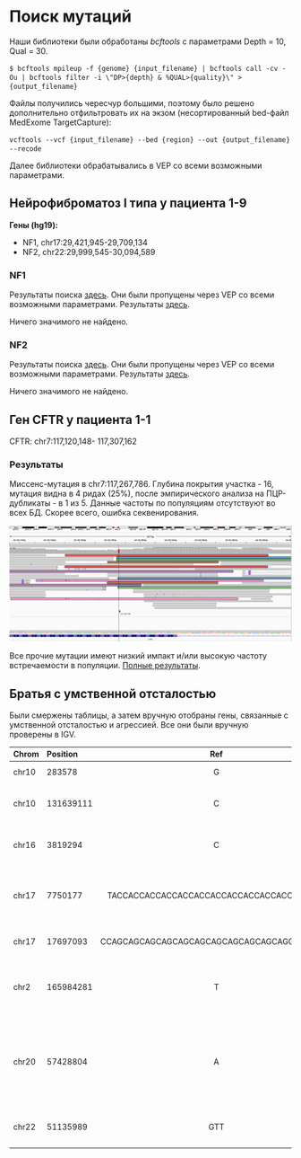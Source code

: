 # Поиск мутаций

Наши библиотеки были обработаны *bcftools* с параметрами Depth = 10, Qual = 30.

```
$ bcftools mpileup -f {genome} {input_filename} | bcftools call -cv -Ou | bcftools filter -i \"DP>{depth} & %QUAL>{quality}\" > {output_filename}
```

Файлы получились чересчур большими, поэтому было решено дополнительно отфильтровать их на экзом (несортированный bed-файл MedExome TargetCapture):

```
vcftools --vcf {input_filename} --bed {region} --out {output_filename} --recode
```

Далее библиотеки обрабатывались в VEP со всеми возможными параметрами.

## Нейрофиброматоз I типа у пациента 1-9

**Гены (hg19):**

* NF1, chr17:29,421,945-29,709,134
* NF2, chr22:29,999,545-30,094,589

### NF1

Результаты поиска [здесь](./scripts_results/1-9_NF1_search.csv).
Они были пропущены через VEP со всеми возможными параметрами.
Результаты [здесь](./scripts_results/1-9_NF1_vep.csv).

Ничего значимого не найдено.

### NF2

Результаты поиска [здесь](./scripts_results/1-9_NF2_search.csv).
Они были пропущены через VEP со всеми возможными параметрами.
Результаты [здесь](./scripts_results/1-9_NF2_vep.csv).

Ничего значимого не найдено.

## Ген CFTR у пациента 1-1

CFTR: chr7:117,120,148- 117,307,162

### Результаты

Миссенс-мутация в chr7:117,267,786.
Глубина покрытия участка - 16, мутация видна в 4 ридах (25%), после эмпирического анализа на ПЦР-дубликаты - в 1 из 5.
Данные частоты по популяциям отсутствуют во всех БД.
Скорее всего, ошибка секвенирования.

![Mutation IGV](./scripts_results/1-1_CFTR_missense1.png)

Все прочие мутации имеют низкий импакт и/или высокую частоту встречаемости в популяции.
[Полные результаты](./scripts_results/1-1_CFTR_vep.csv).

## Братья с умственной отсталостью

Были смержены таблицы, а затем вручную отобраны гены, связанные с умственной отсталостью и агрессией.
Все они были вручную проверены в IGV.

| Chrom | Position  | Ref | Alt | Genotype | Type | Symbol | Phenotypes_x | Total AF |
|:------|:----------|:---:|:---:|:---------|:-----|:-------|:-------------|:--------:|
| chr10 | 283578    | G   | T   | 0/1 | missense | ZMYND11 | Mental retardation, autosomal dominant | 0.00016 |
| chr10 | 131639111 | C   | T   | 0/1 | missense | EBF3 | Hypotonia, ataxia, and delayed development syndrome, Autosomal dominant | 0.00012 |
| chr16 | 3819294   | C   | T   | 0/1 | missense | CREBBP | Menke-Hennekam syndrome 1, 618332 (3); Rubinstein-Taybi syndrome 1, Autosomal dominant | 0.00823 |
| chr17 | 7750177   | TACCACCACCACCACCACCACCACCACCACCACCACCACC | TACCACCACCACCACCACCACCACCACCACCACCACCACCACCACC | 0/1 | inframe insertion | KDM6B | Lysine-specific demethylase 6B | Neurodevelopmental disorder with coarse facies and mild distal skeletal abnormalities, Autosomal dominant | - |
| chr17 | 17697093  | CCAGCAGCAGCAGCAGCAGCAGCAGCAGCAGCAGCAGCAGCA | CCAGCAGCAGCAGCAGCAGCAGCAGCAGCAGCAGCAGCA | 0/1 | inframe deletion | RAI1 | Smith-Magenis syndrome, Autosomal dominant, Isolated cases | - |
| chr2 | 165984281  | T   | C   | 0/1 | missense | SCN3A | Epilepsy, familial focal, with variable foci,  Autosomal dominant; Epileptic encephalopathy, early infantile, Autosomal dominant | 0.00023 |
| chr20 | 57428804  | A   | G   | 0/1 | missense | GNAS | McCune-Albright syndrome, somatic, mosaic; Osseous heteroplasia, progressive, Autosomal dominant; Pituitary adenoma, multiple types, somatic; Pseudohypoparathyroidism, Autosomal dominant; | 0.00699 |
| chr22 | 51135989  | GTT | G,GCCCCTT,GCCCCGCGCCCGGCCCCTT | 1/1 | splice acceptor, frameshift | SHANK3 | Phelan-McDermid syndrome, Autosomal dominant; Schizophrenia, Autosomal dominant  | - |
